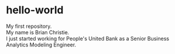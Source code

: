 # hello-world
My first repository.  
My name is Brian Christie.  
I just started working for People's United Bank as a Senior Business Analytics Modeling Engineer.
